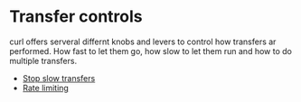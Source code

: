 # Transfer controls

curl offers serveral differnt knobs and levers to control how transfers ar
performed. How fast to let them go, how slow to let them run and how to do
multiple transfers.

 * [Stop slow transfers](transfers/tooslow.md)
 * [Rate limiting](transfers/rate-limiting.md)
